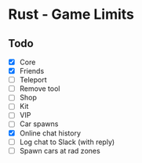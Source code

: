 # Rust - Game Limits


## Todo
- [x] Core
- [x] Friends
- [ ] Teleport
- [ ] Remove tool
- [ ] Shop
- [ ] Kit
- [ ] VIP
- [ ] Car spawns
- [x] Online chat history
- [ ] Log chat to Slack (with reply)
- [ ] Spawn cars at rad zones
